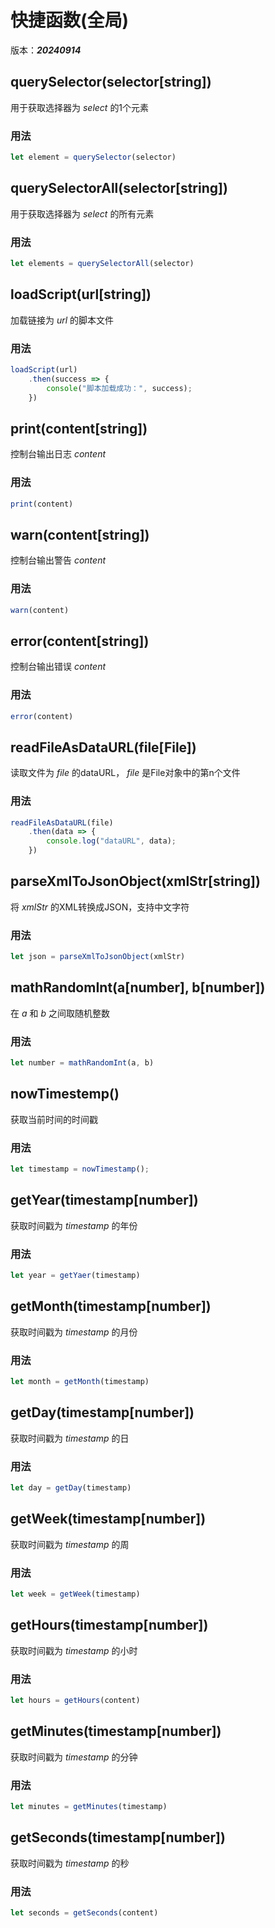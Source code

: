 # 快捷函数(全局)
版本：***20240914***

## querySelector(selector[string])
用于获取选择器为 *select* 的1个元素
### 用法
```JavaScript
let element = querySelector(selector)
```

## querySelectorAll(selector[string])
用于获取选择器为 *select* 的所有元素
### 用法
```JavaScript
let elements = querySelectorAll(selector)
```

## loadScript(url[string])
加载链接为 *url* 的脚本文件
### 用法
```JavaScript
loadScript(url)
    .then(success => {
        console("脚本加载成功：", success);
    })
```

## print(content[string])
控制台输出日志 *content*
### 用法
```JavaScript
print(content)
```
## warn(content[string])
控制台输出警告 *content*
### 用法
```JavaScript
warn(content)
```
## error(content[string])
控制台输出错误 *content*
### 用法
```JavaScript
error(content)
```
## readFileAsDataURL(file[File])
读取文件为 *file* 的dataURL， *file* 是File对象中的第n个文件
### 用法
```JavaScript
readFileAsDataURL(file)
    .then(data => {
        console.log("dataURL", data);
    })
```
## parseXmlToJsonObject(xmlStr[string])
将 *xmlStr* 的XML转换成JSON，支持中文字符
### 用法
```JavaScript
let json = parseXmlToJsonObject(xmlStr)
```
## mathRandomInt(a[number], b[number])
在 *a* 和 *b* 之间取随机整数
### 用法
```JavaScript
let number = mathRandomInt(a, b)
```
## nowTimestemp()
获取当前时间的时间戳
### 用法
```JavaScript
let timestamp = nowTimestamp();
```
## getYear(timestamp[number])
获取时间戳为 *timestamp* 的年份
### 用法
```JavaScript
let year = getYaer(timestamp)
```
## getMonth(timestamp[number])
获取时间戳为 *timestamp* 的月份
### 用法
```JavaScript
let month = getMonth(timestamp)
```
## getDay(timestamp[number])
获取时间戳为 *timestamp* 的日
### 用法
```JavaScript
let day = getDay(timestamp)
```
## getWeek(timestamp[number])
获取时间戳为 *timestamp* 的周
### 用法
```JavaScript
let week = getWeek(timestamp)
```
## getHours(timestamp[number])
获取时间戳为 *timestamp* 的小时
### 用法
```JavaScript
let hours = getHours(content)
```
## getMinutes(timestamp[number])
获取时间戳为 *timestamp* 的分钟
### 用法
```JavaScript
let minutes = getMinutes(timestamp)
```
## getSeconds(timestamp[number])
获取时间戳为 *timestamp* 的秒
### 用法
```JavaScript
let seconds = getSeconds(content)
```